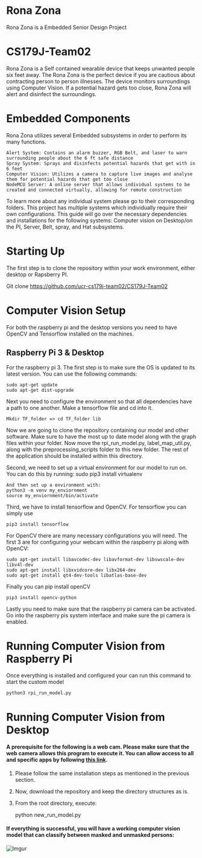 # Rona Zona 
Rona Zona is a Embedded Senior Design Project 
 
# CS179J-Team02
Rona Zona is a Self contained wearable device that keeps unwanted people six feet away. The Rona Zona is the perfect device if you are cautious about contracting person to person illnesses. The device monitors surroundings using Computer Vision. If a potential hazard gets too close, Rona Zona will alert and disinfect the surroundings.
 
# Embedded Components
Rona Zona utilizes several Embedded subsystems in order to perform its many functions. 
 
    Alert System: Contains an alarm buzzer, RGB Belt, and laser to warn surrounding people about the 6 ft safe distance
    Spray System: Sprays and disinfects potential hazards that get with in 6 feet
    Computer Vision: Utilizes a camera to capture live images and analyse them for potential hazards that get too close
    NodeMCU Server: A online server that allows individual systems to be created and connected virtually, allowing for remote construction
 
To learn more about any individual system please go to their corresponding folders.
This project has multiple systems which individually require their own configurations. This guide will go over the necessary dependencies and installations for the following systems: Computer vision on Desktop/on the PI, Server, Belt, spray, and Hat subsystems.

# Starting Up
The first step is to clone the repository within your work environment, either desktop or Rapsberry PI.

Git clone https://github.com/ucr-cs179j-team02/CS179J-Team02

# Computer Vision Setup

For both the raspberry pi and the desktop versions you need to have OpenCV and Tensorflow installed on the machines. 

Raspberry Pi 3 & Desktop
------

For the raspberry pi 3. The first step is to make sure the OS is updated to its latest version. You can use the following commands: 

	sudo apt-get update
	sudo apt-get dist-upgrade

Next you need to configure the environment so that all dependencies have a path to one another. Make a tensorflow file and cd into it. 

	Mkdir TF_folder => cd TF_folder lib

Now we are going to clone the repository containing our model and other software. Make sure to have the most up to date model along with the graph files within your folder. Now move the rpi_run_model.py, label_map_util.py, along with the preprocessing_scripts folder to this new folder. The rest of the application should be installed within this directory.

Second, we need to set up a virtual environment for our model to run on. You can do this by running: sudo pip3 install virtualenv

	And then set up a environment with: 
	python3 -m venv my_enviornment					   
	source my_enviornment/bin/activate

Third, we have to install tensorflow and OpenCV. For tensorflow you can simply use
	
	pip3 install tensorflow

For OpenCV there are many necessary configurations you will need. The first 3 are for configuring your webcam within the raspberry pi along with OpenCV:

	sudo apt-get install libavcodec-dev libavformat-dev libswscale-dev libv4l-dev
	sudo apt-get install libxvidcore-dev libx264-dev
	sudo apt-get install qt4-dev-tools libatlas-base-dev

Finally you can pip install openCV

	pip3 install opencv-python

Lastly you need to make sure that the raspberry pi camera can be activated. Go into the raspberry pis system interface and make sure the pi camera is enabled.
	
# Running Computer Vision from Raspberry Pi

Once everything is installed and configured your can run this command to start the custom model 

	python3 rpi_run_model.py

# Running Computer Vision from Desktop

#### A prerequisite for the following is a web cam. Please make sure that the web camera allows this program to execute it. You can allow access to all and specific apps by following [this link](https://support.microsoft.com/en-us/help/4558611/turn-on-app-permissions-for-camera-and-microphone-on-windows-10).

1. Please follow the same installation steps as mentioned in the previous section.

2. Now, download the repository and keep the directory structures as is.

3. From the root directory, execute:

	python new_run_model.py

#### If everything is successful, you will have a working computer vision model that can classify between masked and unmasked persons:

![Imgur](https://i.imgur.com/8ZKzp5z.jpg)
